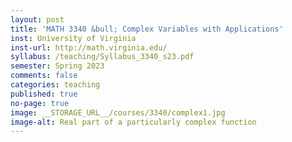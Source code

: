 ```yaml
---
layout: post
title: 'MATH 3340 &bull; Complex Variables with Applications'
inst: University of Virginia
inst-url: http://math.virginia.edu/
syllabus: /teaching/Syllabus_3340_s23.pdf
semester: Spring 2023
comments: false
categories: teaching
published: true
no-page: true
image: __STORAGE_URL__/courses/3340/complex1.jpg
image-alt: Real part of a particularly complex function
---
```

